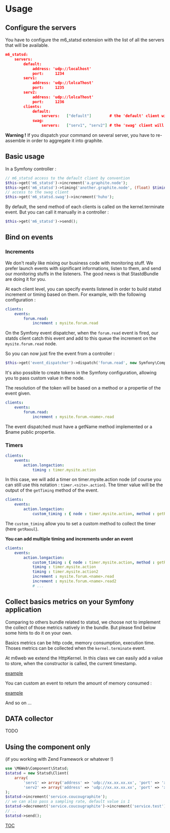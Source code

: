 # Usage


## Configure the servers

You have to configure the m6_statsd extension with the list of all the servers that will be available.

```json
m6_statsd:
    servers:
        default:
            address: 'udp://localhost'
            port:     1234
        serv1:
            address: 'udp://lolcaThost'
            port:     1235
        serv2:
            address: 'udp://lolcaThost'
            port:     1236
        clients:
            default:
                servers:   ["default"]        # the 'default' client will use only the default server
            swag:
                servers:   ["serv1", "serv2"] # the 'swag' client will use serv1 OR serv2 to send the datas
```


**Warning !** If you dispatch your command on several server, you have to re-assemble in order to aggregate it into graphite.


## Basic usage

In a Symfony controller :

```php
// m6_statsd access to the default client by convention
$this->get('m6_statsd')->increment('a.graphite.node');
$this->get('m6_statsd')->timing('another.graphite.node', (float) $timing);
// access to the swag client
$this->get('m6_statsd.swag')->increment('huho');
```

By default, the send method of each clients is called on the kernel.terminate event. But you can call it manually in a controller :

```php
$this->get('m6_statsd')->send();
```

## Bind on events

### Increments

We don't really like mixing our business code with monitoring stuff. We prefer launch events with significant informations, listen to them, and send our monitoring stuffs in the listeners. The good news is that StastdBundle are doing it for you.

At each client level, you can specify events listened in order to build statsd increment or timing based on them.
For example, with the following configuration :

```yaml
clients:
    events:
        forum.read:
            increment : mysite.forum.read
```

On the Symfony event dispatcher, when the ```forum.read``` event is fired, our statds client catch this event and add to this queue the increment on the ```mysite.forum.read``` node.

So you can now just fire the event from a controller :
```php
$this->get('event_dispatcher')->dispatch('forum.read', new Symfony\Component\EventDispatcher\Event());
```

It's also possible to create tokens in the Symfony configuration, allowing you to pass custom value in the node.

The resolution of the token will be based on a method or a propertie of the event given.


```yaml
clients:
    events:
        forum.read:
            increment : mysite.forum.<name>.read
```

The event dispatched must have a getName method implemented or a $name public propertie.

### Timers

```yaml
clients:
    events:
        action.longaction:
            timing : timer.mysite.action
```

In this case, we will add a timer on timer.mysite.action node (of course you can still use this notation : `timer.<site>.action`). The timer value will be the output of the `getTiming` method of the event.

```yaml
clients:
    events:
        action.longaction:
            custom_timing : { node : timer.mysite.action, method : getRaoul }
```

The `custom_timing` allow you to set a custom method to collect the timer (here `getRaoul`).

**You can add multiple timing and increments under an event**

```yaml
clients:
    events:
        action.longaction:
            custom_timing : { node : timer.mysite.action, method : getRaoul }
            timing : timer.mysite.action
            timing : timer.mysite.action2
            increment : mysite.forum.<name>.read
            increment : mysite.forum.<name>.read2
            # ...
```

## Collect basics metrics on your Symfony application

Comparing to others bundle related to statsd, we choose not to implement the collect of those metrics natively in the bundle. But please find below some hints to do it on your own.

Basics metrics can be http code, memory consumption, execution time. Thoses metrics can be collected when the `kernel.terminate` event.

At m6web we extend the HttpKernel. In this class we can easily add a value to store, when the constructor is called, the current timestamp.

[example](https://gist.github.com/omansour/6412271#file-m6kernel-php)

You can custom an event to return the amount of memory consumed :

[example](https://gist.github.com/omansour/6412271#file-kernelterminateevent-php)

And so on ...

## DATA collector

TODO


## Using the component only

(if you working with Zend Framework or whatever !)

```php
use \M6Web\Component\Statsd;
$statsd = new Statsd\Client(
    array(
        'serv1' => array('address' => 'udp://xx.xx.xx.xx', 'port' => 'xx'),
        'serv2' => array('address' => 'udp://xx.xx.xx.xx', 'port' => 'xx'))
);
$statsd->increment('service.coucougraphite');
// we can also pass a sampling rate, default value is 1
$statsd->decrement('service.coucougraphite')->increment('service.test')->timing('service.timeismoney', 0.2);
// ..
$statsd->send();
```

[TOC](toc.md)
